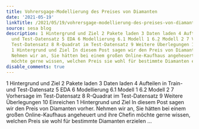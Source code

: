 ```yaml
---
title: Vohrersgage-Modellierung des Preises von Diamanten
date: '2021-05-19'
linkTitle: /2021/05/19/vohrersgage-modellierung-des-preises-von-diamanten/
source: sesa blog
description: 1 Hintergrund und Ziel 2 Pakete laden 3 Daten laden 4 Aufteilen in Train-
  und Test-Datensatz 5 EDA 6 Modellierung 6.1 Modell 1 6.2 Modell 2 7 Vorhersage im
  Test-Datensatz 8 R-Quadrat im Test-Datensatz 9 Weitere Überlegungen 10 Einreichen
  1 Hintergrund und Ziel In diesem Post sagen wir den Preis von Diamanten vorher.
  Nehmen wir an, Sie hätten bei einem großen Online-Kaufhaus angeheuert und ihre Chefin
  möchte gerne wissen, welchen Preis sie wohl für bestimmte Diamanten erzielen ...
disable_comments: true
---
```

1 Hintergrund und Ziel 2 Pakete laden 3 Daten laden 4 Aufteilen in Train- und Test-Datensatz 5 EDA 6 Modellierung 6.1 Modell 1 6.2 Modell 2 7 Vorhersage im Test-Datensatz 8 R-Quadrat im Test-Datensatz 9 Weitere Überlegungen 10 Einreichen 1 Hintergrund und Ziel In diesem Post sagen wir den Preis von Diamanten vorher. Nehmen wir an, Sie hätten bei einem großen Online-Kaufhaus angeheuert und ihre Chefin möchte gerne wissen, welchen Preis sie wohl für bestimmte Diamanten erzielen ...